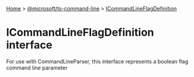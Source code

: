 [Home](./index) &gt; [@microsoft/ts-command-line](./ts-command-line.md) &gt; [ICommandLineFlagDefinition](./ts-command-line.icommandlineflagdefinition.md)

# ICommandLineFlagDefinition interface

For use with CommandLineParser, this interface represents a boolean flag command line parameter
